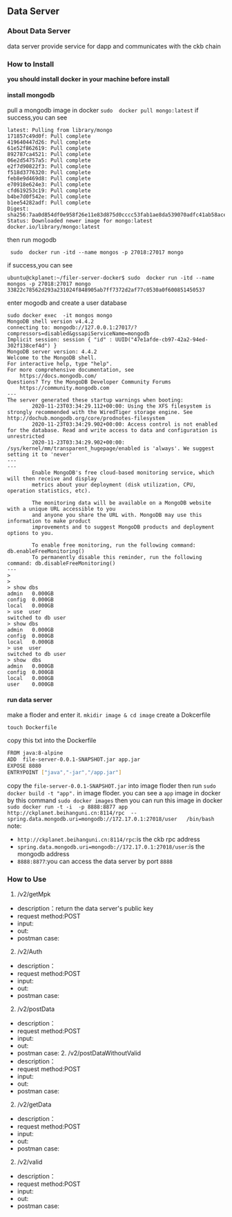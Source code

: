 
##  Data Server
### About Data Server
data server provide service for dapp and communicates with the ckb chain
### How to Install
**you should install docker in your machine before install**
#### install mongodb
pull a mongodb image in docker `sudo  docker pull mongo:latest`
if success,you can see
```
latest: Pulling from library/mongo
171857c49d0f: Pull complete 
419640447d26: Pull complete 
61e52f862619: Pull complete 
892787ca4521: Pull complete 
06e2d54757a5: Pull complete 
e2f7d90822f3: Pull complete 
f518d3776320: Pull complete 
feb8e9d469d8: Pull complete 
e70918e624e3: Pull complete 
cfd619253c19: Pull complete 
b4be7d0f542e: Pull complete 
b1ee54282adf: Pull complete 
Digest: sha256:7aa0d854df0e958f26e11e83d875d0cccc53fab1ae8da539070adfc41ab58ace
Status: Downloaded newer image for mongo:latest
docker.io/library/mongo:latest
```
then run mogodb 
```
 sudo  docker run -itd --name mongos -p 27018:27017 mongo
```
if success,you can see
```
ubuntu@ckplanet:~/filer-server-docker$ sudo  docker run -itd --name mongos -p 27018:27017 mongo
33822c78562d293a231024f848905ab7ff7372d2af77c0530a0f600851450537
```
enter mogodb and create a user database

```
sudo docker exec  -it mongos mongo
MongoDB shell version v4.4.2
connecting to: mongodb://127.0.0.1:27017/?compressors=disabled&gssapiServiceName=mongodb
Implicit session: session { "id" : UUID("47e1afde-cb97-42a2-94ed-302f138cef4d") }
MongoDB server version: 4.4.2
Welcome to the MongoDB shell.
For interactive help, type "help".
For more comprehensive documentation, see
	https://docs.mongodb.com/
Questions? Try the MongoDB Developer Community Forums
	https://community.mongodb.com
---
The server generated these startup warnings when booting: 
        2020-11-23T03:34:29.112+00:00: Using the XFS filesystem is strongly recommended with the WiredTiger storage engine. See http://dochub.mongodb.org/core/prodnotes-filesystem
        2020-11-23T03:34:29.902+00:00: Access control is not enabled for the database. Read and write access to data and configuration is unrestricted
        2020-11-23T03:34:29.902+00:00: /sys/kernel/mm/transparent_hugepage/enabled is 'always'. We suggest setting it to 'never'
---
---
        Enable MongoDB's free cloud-based monitoring service, which will then receive and display
        metrics about your deployment (disk utilization, CPU, operation statistics, etc).

        The monitoring data will be available on a MongoDB website with a unique URL accessible to you
        and anyone you share the URL with. MongoDB may use this information to make product
        improvements and to suggest MongoDB products and deployment options to you.

        To enable free monitoring, run the following command: db.enableFreeMonitoring()
        To permanently disable this reminder, run the following command: db.disableFreeMonitoring()
---
> 
> 
> show dbs
admin   0.000GB
config  0.000GB
local   0.000GB
> use  user
switched to db user
> show dbs
admin   0.000GB
config  0.000GB
local   0.000GB
> use  user
switched to db user
> show  dbs
admin   0.000GB
config  0.000GB
local   0.000GB
user    0.000GB
```
#### run data server
make a floder and enter it.
``
mkidir image & cd image
``
create a Dokcerfile
```
touch Dockerfile
```
copy this txt into the Dockerfile

```bash 
FROM java:8-alpine
ADD  file-server-0.0.1-SNAPSHOT.jar app.jar
EXPOSE 8080
ENTRYPOINT ["java","-jar","/app.jar"]
```
copy the `file-server-0.0.1-SNAPSHOT.jar` into image floder
then run `sudo docker build -t "app".` in image floder.
you can see a `app` image in docker by this command `sudo docker images`
then you can run this image in docker 
`sudo docker run -t -i  -p 8888:8877 app  http://ckplanet.beihanguni.cn:8114/rpc  --spring.data.mongodb.uri=mongodb://172.17.0.1:27018/user   /bin/bash`
note: 
- `http://ckplanet.beihanguni.cn:8114/rpc`:is the ckb rpc address
- `spring.data.mongodb.uri=mongodb://172.17.0.1:27018/user`:is the mongodb address
- `8888:8877`:you can access the data server by port `8888`

### How to Use
 1. /v2/getMpk
 - description：return the data server's public key 
 - request method:POST
 - input: 
 - out: 
 - postman case:
 2. /v2/Auth
 - description：
 - request method:POST
 - input: 
 - out: 
 - postman case:
  2. /v2/postData
 - description： 
 - request method:POST
 - input: 
 - out: 
 - postman case:
   2. /v2/postDataWithoutValid
 - description：
 - request method:POST
 - input: 
 - out: 
 - postman case:
 2. /v2/getData
 - description：
 - request method:POST
 - input: 
 - out: 
 - postman case:
 2. /v2/valid
 - description：
 - request method:POST
 - input: 
 - out: 
 - postman case:


